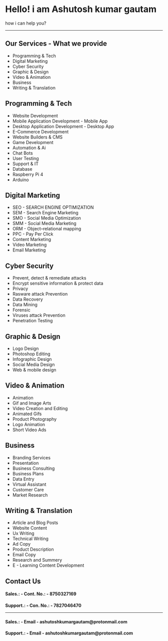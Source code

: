 <html>
<head>
   <head>
  <meta charset="UTF-8">
  <meta name="description" content="Hacking tool,programming languages,">
  <meta name="keywords" content="HTML, CSS, JavaScript contact me - 7217723683">
  <meta name="author" content="Ashutosh Kumar Gautam">
  <meta name="viewport" content="width=device-width, initial-scale=1.0">
 <link rel="stylesheet" href="https://stackpath.bootstrapcdn.com/bootstrap/4.5.2/css/bootstrap.min.css" integrity="sha384-JcKb8q3iqJ61gNV9KGb8thSsNjpSL0n8PARn9HuZOnIxN0hoP+VmmDGMN5t9UJ0Z" crossorigin="anonymous">
</head> 
</head>
<body>
   <h1>Hello! i am Ashutosh kumar gautam </h1>
   <p>how i can help you?</p>
  <hr>
   
<h2> Our Services - What we provide </h2> 
<ul>
   <li>Programming & Tech</li>
<li>Digital Marketing</li>
<li>Cyber Security</li>
<li>Graphic & Design</li>
<li>Video & Animation</li>
<li>Business</li>
<li>Writing & Translation</li>
   </ul>

<h2>Programming & Tech</h2>
<ul>
   <li>Website Development</li>
<li>Mobile Application Development  - Mobile App</li>
<li>Desktop Application Development - Desktop App</li>
<li>E-Commerce Development</li>
<li>Website Builders & CMS</li>
<li>Game Development</li>
<li>Automation & Ai</li>
<li>Chat Bots</li>
<li>User Testing</li>
<li>Support & IT</li>
<li>Database</li>
<li>Raspberry Pi 4</li>
<li>Arduino</li>
 </ul>

<h2>Digital Marketing</h2>
<ul>
<li>SEO - SEARCH ENGINE OPTIMIZATION
<li>SEM -  Search Engine Marketing
<li>SMO - Social Media Optimization
<li>SMM - Social Media Marketing
<li>ORM - Object–relational mapping
<li>PPC - Pay Per Click
<li>Content Marketing
<li>Video Marketing
<li>Email Marketing
 </ul>

<h2>Cyber Security</h2>
<ul>
<li>Prevent, detect & remediate attacks
<li>Encrypt sensitive information & protect data
<li>Privacy
<li>Rasware attack Prevention 
<li>Data Recovery 
<li>Data Mining 
<li>Forensic 
<li>Viruses attack Prevention
<li>Penetration Testing 
 </ul>

<h2>Graphic & Design</h2>
<ul>
<li>Logo Design
<li>Photoshop Editing
<li>Infographic Design
<li>Social Media Design
<li>Web & mobile design
 </ul>

<h2>Video & Animation</h2>
<ul>
<li>Animation 
<li>Gif and Image Arts
<li>Video Creation and Editing 
<li>Animated Gifs
<li>Product Photography
<li>Logo Animation
<li>Short Video Ads
 </ul>

<h2>Business</h2>
<ul>
<li>Branding Services
<li>Presentation
<li>Business Consulting
<li>Business Plans
<li>Data Entry
<li>Virtual Assistant
<li>Customer Care
<li>Market Research
 </ul>


<h2>Writing & Translation</h2>
<ul>
<li>Article and Blog Posts
<li>Website Content
<li>Ux Writing
<li>Technical Writing
<li>Ad Copy
<li>Product Description
<li>Email Copy
<li>Research and Summery
<li>E - Learning Content Development
 </ul>
 
<h2>Contact Us</h2>
<h4><b>Sales.: - Cont. No.: - 8750327169<b>
<h4><b>Support.: - Con. No.: - 7827046470<b>
<hr>
<h4><b>Sales.: - Email - ashutoshkumargautam@protonmail.com<b>
<h4><b>Support.: - Email - ashutoshkumargautam@protonmail.com<b>


</body>
</html>

